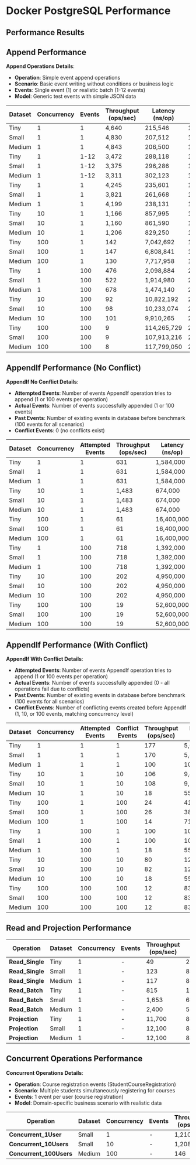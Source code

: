 # Docker PostgreSQL Performance

## Performance Results

## Append Performance

**Append Operations Details**:
- **Operation**: Simple event append operations
- **Scenario**: Basic event writing without conditions or business logic
- **Events**: Single event (1) or realistic batch (1-12 events)
- **Model**: Generic test events with simple JSON data

| Dataset | Concurrency | Events | Throughput (ops/sec) | Latency (ns/op) | Memory (B/op) | Allocations |
|---------|-------------|--------|---------------------|-----------------|---------------|-------------|
| Tiny | 1 | 1 | 4,640 | 215,546 | 1,384 | 44 |
| Small | 1 | 1 | 4,830 | 207,512 | 1,383 | 44 |
| Medium | 1 | 1 | 4,843 | 206,500 | 1,383 | 44 |
| Tiny | 1 | 1-12 | 3,472 | 288,118 | 11,233 | 162 |
| Small | 1 | 1-12 | 3,375 | 296,286 | 11,231 | 162 |
| Medium | 1 | 1-12 | 3,311 | 302,123 | 11,223 | 162 |
| Tiny | 1 | 1 | 4,245 | 235,601 | 1,884 | 56 |
| Small | 1 | 1 | 3,821 | 261,668 | 1,888 | 56 |
| Medium | 1 | 1 | 4,199 | 238,131 | 1,882 | 56 |
| Tiny | 10 | 1 | 1,166 | 857,995 | 17,559 | 523 |
| Small | 10 | 1 | 1,160 | 861,590 | 17,554 | 523 |
| Medium | 10 | 1 | 1,206 | 829,250 | 17,548 | 523 |
| Tiny | 100 | 1 | 142 | 7,042,692 | 183,156 | 5,285 |
| Small | 100 | 1 | 147 | 6,808,841 | 182,705 | 5,275 |
| Medium | 100 | 1 | 130 | 7,717,958 | 182,656 | 5,277 |
| Tiny | 1 | 100 | 476 | 2,098,884 | 211,665 | 2,054 |
| Small | 1 | 100 | 522 | 1,914,980 | 211,276 | 2,053 |
| Medium | 1 | 100 | 678 | 1,474,140 | 211,359 | 2,053 |
| Tiny | 10 | 100 | 92 | 10,822,192 | 2,097,196 | 20,508 |
| Small | 10 | 100 | 98 | 10,233,074 | 2,095,527 | 20,500 |
| Medium | 10 | 100 | 101 | 9,910,265 | 2,094,603 | 20,491 |
| Tiny | 100 | 100 | 9 | 114,265,729 | 20,965,165 | 205,137 |
| Small | 100 | 100 | 9 | 107,913,216 | 20,962,283 | 205,131 |
| Medium | 100 | 100 | 8 | 117,799,050 | 20,956,685 | 205,081 |

## AppendIf Performance (No Conflict)

**AppendIf No Conflict Details**:
- **Attempted Events**: Number of events AppendIf operation tries to append (1 or 100 events per operation)
- **Actual Events**: Number of events successfully appended (1 or 100 events)
- **Past Events**: Number of existing events in database before benchmark (100 events for all scenarios)
- **Conflict Events**: 0 (no conflicts exist)

| Dataset | Concurrency | Attempted Events | Throughput (ops/sec) | Latency (ns/op) | Memory (B/op) | Allocations |
|---------|-------------|------------------|---------------------|-----------------|---------------|-------------|
| Tiny | 1 | 1 | 631 | 1,584,000 | 4,505 | 95 |
| Small | 1 | 1 | 631 | 1,584,000 | 4,505 | 95 |
| Medium | 1 | 1 | 631 | 1,584,000 | 4,505 | 95 |
| Tiny | 10 | 1 | 1,483 | 674,000 | 43,466 | 923 |
| Small | 10 | 1 | 1,483 | 674,000 | 43,466 | 923 |
| Medium | 10 | 1 | 1,483 | 674,000 | 43,466 | 923 |
| Tiny | 100 | 1 | 61 | 16,400,000 | 441,655 | 9,268 |
| Small | 100 | 1 | 61 | 16,400,000 | 441,655 | 9,268 |
| Medium | 100 | 1 | 61 | 16,400,000 | 441,655 | 9,268 |
| Tiny | 1 | 100 | 718 | 1,392,000 | 213,933 | 2,093 |
| Small | 1 | 100 | 718 | 1,392,000 | 213,933 | 2,093 |
| Medium | 1 | 100 | 718 | 1,392,000 | 213,933 | 2,093 |
| Tiny | 10 | 100 | 202 | 4,950,000 | 2,136,535 | 20,902 |
| Small | 10 | 100 | 202 | 4,950,000 | 2,136,535 | 20,902 |
| Medium | 10 | 100 | 202 | 4,950,000 | 2,136,535 | 20,902 |
| Tiny | 100 | 100 | 19 | 52,600,000 | 21,361,007 | 209,098 |
| Small | 100 | 100 | 19 | 52,600,000 | 21,361,007 | 209,098 |
| Medium | 100 | 100 | 19 | 52,600,000 | 21,361,007 | 209,098 |

## AppendIf Performance (With Conflict)

**AppendIf With Conflict Details**:
- **Attempted Events**: Number of events AppendIf operation tries to append (1 or 100 events per operation)
- **Actual Events**: Number of events successfully appended (0 - all operations fail due to conflicts)
- **Past Events**: Number of existing events in database before benchmark (100 events for all scenarios)
- **Conflict Events**: Number of conflicting events created before AppendIf (1, 10, or 100 events, matching concurrency level)

| Dataset | Concurrency | Attempted Events | Conflict Events | Throughput (ops/sec) | Latency (ns/op) | Memory (B/op) | Allocations |
|---------|-------------|------------------|-----------------|---------------------|-----------------|---------------|-------------|
| Tiny | 1 | 1 | 1 | 177 | 5,650,000 | 5,885 | 144 |
| Small | 1 | 1 | 1 | 170 | 5,880,000 | 5,870 | 144 |
| Medium | 1 | 1 | 1 | 100 | 10,000,000 | 5,909 | 144 |
| Tiny | 10 | 1 | 10 | 106 | 9,430,000 | 57,260 | 1,405 |
| Small | 10 | 1 | 10 | 108 | 9,260,000 | 57,272 | 1,405 |
| Medium | 10 | 1 | 10 | 18 | 55,600,000 | 57,949 | 1,409 |
| Tiny | 100 | 1 | 100 | 24 | 41,700,000 | 581,917 | 14,183 |
| Small | 100 | 1 | 100 | 26 | 38,500,000 | 581,459 | 14,178 |
| Medium | 100 | 1 | 100 | 14 | 71,400,000 | 583,659 | 14,171 |
| Tiny | 1 | 100 | 1 | 100 | 10,000,000 | 215,457 | 2,144 |
| Small | 1 | 100 | 1 | 100 | 10,000,000 | 214,760 | 2,140 |
| Medium | 1 | 100 | 1 | 18 | 55,600,000 | 213,399 | 2,140 |
| Tiny | 10 | 100 | 10 | 80 | 12,500,000 | 2,149,047 | 21,399 |
| Small | 10 | 100 | 10 | 82 | 12,200,000 | 2,146,121 | 21,379 |
| Medium | 10 | 100 | 10 | 18 | 55,600,000 | 2,131,168 | 21,370 |
| Tiny | 100 | 100 | 100 | 12 | 83,300,000 | 21,488,142 | 213,965 |
| Small | 100 | 100 | 100 | 12 | 83,300,000 | 21,482,203 | 213,947 |
| Medium | 100 | 100 | 100 | 12 | 83,300,000 | 21,467,655 | 213,808 |
## Read and Projection Performance

| Operation | Dataset | Concurrency | Events | Throughput (ops/sec) | Latency (ns/op) | Memory (B/op) | Allocations |
|-----------|---------|-------------|--------|---------------------|-----------------|---------------|-------------|
| **Read_Single** | Tiny | 1 | - | 49 | 20,070,509 | 99,628 | 124,930 |
| **Read_Single** | Small | 1 | - | 123 | 8,124,236 | 102,439 | 131,365 |
| **Read_Single** | Medium | 1 | - | 117 | 8,543,448 | 101,916 | 130,168 |
| **Read_Batch** | Tiny | 1 | - | 815 | 1,226,009 | 990 | 21 |
| **Read_Batch** | Small | 1 | - | 1,653 | 604,903 | 989 | 21 |
| **Read_Batch** | Medium | 1 | - | 2,400 | 512,384 | 988 | 21 |
| **Projection** | Tiny | 1 | - | 11,700 | 85,401 | 2,035 | 37 |
| **Projection** | Small | 1 | - | 12,100 | 82,591 | 2,036 | 37 |
| **Projection** | Medium | 1 | - | 12,100 | 82,558 | 2,036 | 37 |

## Concurrent Operations Performance

**Concurrent Operations Details**:
- **Operation**: Course registration events (StudentCourseRegistration)
- **Scenario**: Multiple students simultaneously registering for courses
- **Events**: 1 event per user (course registration)
- **Model**: Domain-specific business scenario with realistic data

| Operation | Dataset | Concurrency | Events | Throughput (ops/sec) | Latency (ns/op) | Memory (B/op) | Allocations |
|-----------|---------|-------------|--------|---------------------|-----------------|---------------|-------------|
| **Concurrent_1User** | Small | 1 | - | 1,210 | 225,217 | 2,537 | 51 |
| **Concurrent_10Users** | Small | 10 | - | 1,208 | 807,331 | 26,033 | 530 |
| **Concurrent_100Users** | Medium | 100 | - | 146 | 6,854,788 | 269,465 | 5,543 |

